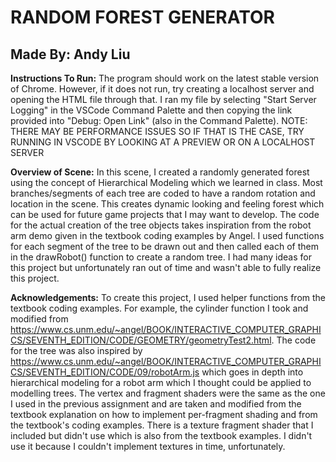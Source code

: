 # RANDOM FOREST GENERATOR

## Made By: Andy Liu

**Instructions To Run:** 
The program should work on the latest stable version of Chrome. However, if it does not run, 
try creating a localhost server and opening the HTML file through that. I ran my file by selecting "Start Server Logging" 
in the VSCode Command Palette and then copying the link provided into "Debug: Open Link" (also in the Command Palette).
NOTE: THERE MAY BE PERFORMANCE ISSUES SO IF THAT IS THE CASE, TRY RUNNING IN VSCODE BY LOOKING AT A PREVIEW OR ON A 
LOCALHOST SERVER

**Overview of Scene:**
In this scene, I created a randomly generated forest using the concept of Hierarchical Modeling which we learned in class.
Most branches/segments of each tree are coded to have a random rotation and location in the scene. This creates dynamic looking
and feeling forest which can be used for future game projects that I may want to develop. The code for the actual creation of the 
tree objects takes inspiration from the robot arm demo given in the textbook coding examples by Angel. I used functions for each 
segment of the tree to be drawn out and then called each of them in the drawRobot() function to create a random tree. I had many ideas 
for this project but unfortunately ran out of time and wasn't able to fully realize this project.

**Acknowledgements:**
To create this project, I used helper functions from the textbook coding examples. For example, the cylinder function I took and 
modified from https://www.cs.unm.edu/~angel/BOOK/INTERACTIVE_COMPUTER_GRAPHICS/SEVENTH_EDITION/CODE/GEOMETRY/geometryTest2.html.
The code for the tree was also inspired by https://www.cs.unm.edu/~angel/BOOK/INTERACTIVE_COMPUTER_GRAPHICS/SEVENTH_EDITION/CODE/09/robotArm.js
which goes in depth into hierarchical modeling for a robot arm which I thought could be applied to modelling trees. The vertex and 
fragment shaders were the same as the one I used in the previous assignment and are taken and modified from the textbook explanation
on how to implement per-fragment shading and from the textbook's coding examples. There is a texture fragment shader that I included
but didn't use which is also from the textbook examples. I didn't use it because I couldn't implement textures in time, unfortunately. 

